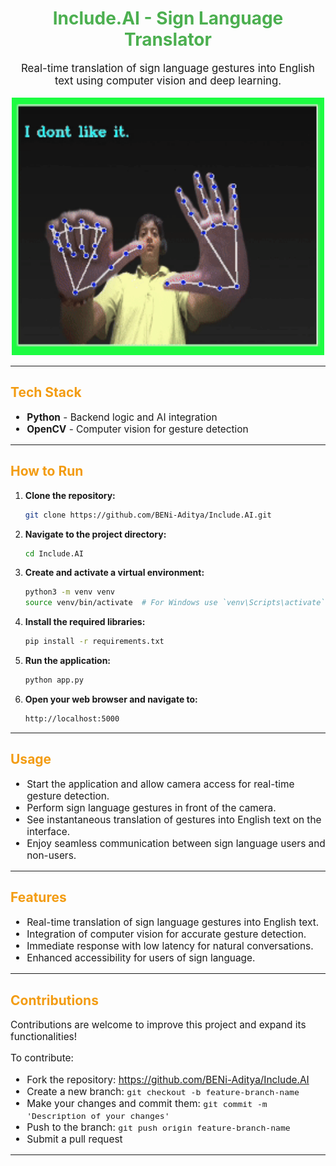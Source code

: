 <!-- README.md -->

<h1 align="center" style="color: #4CAF50;">Include.AI - Sign Language Translator</h1>

<p align="center" style="font-size: 1.2em;">Real-time translation of sign language gestures into English text using computer vision and deep learning.</p>

<!-- Add GIF -->
<p align="center">
    <img src="working.gif" alt="Sign Language Translator in Action" width="500"/>
</p>

---

<h2 style="color: #f39c12;">Tech Stack</h2>
<ul style="font-size: 1.1em;">
    <li><strong>Python</strong> - Backend logic and AI integration</li>
    <li><strong>OpenCV</strong> - Computer vision for gesture detection</li>
</ul>

---

<h2 style="color: #f39c12;">How to Run</h2>

1. **Clone the repository:**

    ```sh
    git clone https://github.com/BENi-Aditya/Include.AI.git
    ```

2. **Navigate to the project directory:**

    ```sh
    cd Include.AI
    ```

3. **Create and activate a virtual environment:**

    ```sh
    python3 -m venv venv
    source venv/bin/activate  # For Windows use `venv\Scripts\activate`
    ```

4. **Install the required libraries:**

    ```sh
    pip install -r requirements.txt
    ```

5. **Run the application:**

    ```sh
    python app.py
    ```

6. **Open your web browser and navigate to:**

    ```sh
    http://localhost:5000
    ```

---

<h2 style="color: #f39c12;">Usage</h2>

<ul style="font-size: 1.1em;">
    <li>Start the application and allow camera access for real-time gesture detection.</li>
    <li>Perform sign language gestures in front of the camera.</li>
    <li>See instantaneous translation of gestures into English text on the interface.</li>
    <li>Enjoy seamless communication between sign language users and non-users.</li>
</ul>

---

<h2 style="color: #f39c12;">Features</h2>

<ul style="font-size: 1.1em;">
    <li>Real-time translation of sign language gestures into English text.</li>
    <li>Integration of computer vision for accurate gesture detection.</li>
    <li>Immediate response with low latency for natural conversations.</li>
    <li>Enhanced accessibility for users of sign language.</li>
</ul>

---

<h2 style="color: #f39c12;">Contributions</h2>
<p style="font-size: 1.1em;">Contributions are welcome to improve this project and expand its functionalities!</p>

<p style="font-size: 1.1em;">To contribute:</p>
<ul style="font-size: 1.1em;">
    <li>Fork the repository: <a href="https://github.com/BENi-Aditya/Include.AI">https://github.com/BENi-Aditya/Include.AI</a></li>
    <li>Create a new branch: <code>git checkout -b feature-branch-name</code></li>
    <li>Make your changes and commit them: <code>git commit -m 'Description of your changes'</code></li>
    <li>Push to the branch: <code>git push origin feature-branch-name</code></li>
    <li>Submit a pull request</li>
</ul>

---
